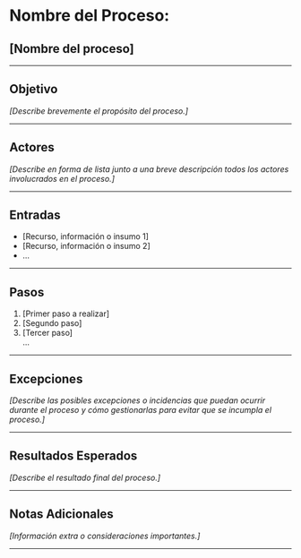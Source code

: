 

# **Nombre del Proceso:**  
## [Nombre del proceso]

---

## **Objetivo**  
_[Describe brevemente el propósito del proceso.]_

---

## **Actores**  
_[Describe en forma de lista junto a una breve descripción todos los actores involucrados en el proceso.]_

---

## **Entradas**  
- [Recurso, información o insumo 1]  
- [Recurso, información o insumo 2]  
- ...

---

## **Pasos**  
1. [Primer paso a realizar]  
2. [Segundo paso]  
3. [Tercer paso]  
... 

---

## **Excepciones**  
_[Describe las posibles excepciones o incidencias que puedan ocurrir durante el proceso y cómo gestionarlas para evitar que se incumpla el proceso.]_

---

## **Resultados Esperados**  
_[Describe el resultado final del proceso.]_

---

## **Notas Adicionales**  
_[Información extra o consideraciones importantes.]_

---
